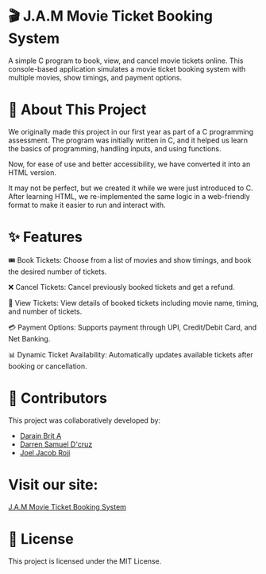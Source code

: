 # 🎬 J.A.M Movie Ticket Booking System

A simple C program to book, view, and cancel movie tickets online. This console-based application simulates a movie ticket booking system with multiple movies, show timings, and payment options.

# 🏫 About This Project

We originally made this project in our first year as part of a C programming assessment. The program was initially written in C, and it helped us learn the basics of programming, handling inputs, and using functions.

Now, for ease of use and better accessibility, we have converted it into an HTML version.

It may not be perfect, but we created it while we were just introduced to C. After learning HTML, we re-implemented the same logic in a web-friendly format to make it easier to run and interact with.

# ✨ Features

🎟 Book Tickets: Choose from a list of movies and show timings, and book the desired number of tickets.

❌ Cancel Tickets: Cancel previously booked tickets and get a refund.

👀 View Tickets: View details of booked tickets including movie name, timing, and number of tickets.

💳 Payment Options: Supports payment through UPI, Credit/Debit Card, and Net Banking.

📊 Dynamic Ticket Availability: Automatically updates available tickets after booking or cancellation.

# 👥 Contributors

This project was collaboratively developed by:

* [Darain Brit A](https://github.com/Darain-Brit-A)
* [Darren Samuel D'cruz](https://github.com/Darren-Dcruz)
* [Joel Jacob Roji](https://github.com/JoelJacobRoji)

# Visit our site: 

[J.A.M Movie Ticket Booking System](https://joeljacobroji.github.io/JAM_Movie_Ticket_Booking/)

# 📄 License

This project is licensed under the MIT License.
